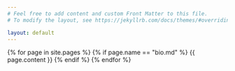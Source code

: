 ```yaml
---
# Feel free to add content and custom Front Matter to this file.
# To modify the layout, see https://jekyllrb.com/docs/themes/#overriding-theme-defaults

layout: default
---
```

<div class="col-6">
    <div class="row justify-content-center my-4">
        <div class="col-12 bio">
            {% for page in site.pages %}
                {% if page.name == "bio.md" %}
                    {{ page.content }}
                {% endif %}
            {% endfor %}
        </div>
    </div>
   
</div>
